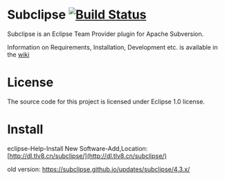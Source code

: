 # Subclipse  [![Build Status](https://github.com/subclipse/subclipse/workflows/Subclipse%20Build/badge.svg)](https://github.com/subclipse/subclipse/actions)

Subclipse is an Eclipse Team Provider plugin for Apache Subversion. 

Information on Requirements, Installation, Development etc. is available in the [wiki](https://github.com/subclipse/subclipse/wiki)

# License
The source code for this project is licensed under Eclipse 1.0 license.

# Install
eclipse-Help-Install New Software-Add,Location:[http://dl.tlv8.cn/subclipse/](http://dl.tlv8.cn/subclipse/)

old version: https://subclipse.github.io/updates/subclipse/4.3.x/
